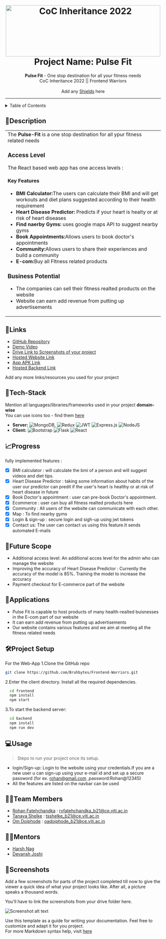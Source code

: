 <h1 align="center">
  <a href="https://github.com/CommunityOfCoders/Inheritance-2022">
    <img src="https://res.cloudinary.com/dn6vz8exv/image/upload/v1665664791/inh_zzefoy.jpg" alt="CoC Inheritance 2022" width="500" height="166">
  </a>
  <br>
  Project Name: Pulse Fit
</h1>

<div align="center">
   <strong>Pulse Fit</strong> - One stop destination for all your fitness needs<br>
  CoC Inheritance 2022 || Frontend Warriors <br> <br>
  Add any <a href="https://shields.io/">Shields</a> here
</div>
<hr>

<details>
<summary>Table of Contents</summary>

- [Description](#description)
- [Links](#links)
- [Tech Stack](#tech-stack)
- [Progress](#progress)
- [Future Scope](#future-scope)
- [Applications](#applications)
- [Project Setup](#project-setup)
- [Usage](#usage)
- [Team Members](#team-members)
- [Mentors](#mentors)
- [Screenshots](#screenshots)

</details>

## 📝Description

<table>
  <tr>
    <td>
      The <strong>Pulse-Fit</strong> is a one stop destination for all ypur fitness related needs
    <br>
    <h3>Access Level</h3>   
    The React based web app has one access levels :
    <h4>Key Features</h4>
    <p>
    <ul>
            <li><strong>BMI Calculator:</strong>The users can calculate their BMI and will get workouts and diet plans suggested according to their health requirement</li>
            <li><strong>Heart Disease Predictor:</strong> Predicts if your heart is healty or at risk of heart diseases</li>
            <li><strong>Find naerby Gyms:</strong> uses google maps API to suggest nearby gyms </li>
            <li><strong>Book Appointments:</strong>Allows users to book doctor's appointments</li>
            <li><strong>Community:</strong>Allows users to  share their experiences and build a community</li>
            <li><strong>E-com:</strong>Buy all FItness related products</li>
    </ul>
    </p>
    <h3>Business Potential</h3>
    <p>
    <ul>
    <li>The companies can sell their fitness realted products on the website</li>
    <li>Website can earn add revenue from putting up advertisements</li>
    </ul>
    </p>
  </td>
 </tr>
</table>

## 🔗Links

- [GitHub Repository]()
- [Demo Video]()
- [Drive Link to Screenshots of your project]()
- [Hosted Website Link]()
- [App APK Link]()
- [Hosted Backend Link]()

Add any more links/resources you used for your project

## 🤖Tech-Stack

Mention all languages/libraries/frameworks used in your project **domain-wise**   
You can use icons too - find them [here](https://github.com/get-icon/geticon) 

- **Server:** ![MongoDB](https://img.shields.io/badge/MongoDB-%234ea94b.svg?style=for-the-badge&logo=mongodb&logoColor=white), ![Redux](https://img.shields.io/badge/redux-%23593d88.svg?style=for-the-badge&logo=redux&logoColor=white) ![JWT](https://img.shields.io/badge/JWT-black?style=for-the-badge&logo=JSON%20web%20tokens)  ![Express.js](https://img.shields.io/badge/express.js-%23404d59.svg?style=for-the-badge&logo=express&logoColor=%2361DAFB) ![NodeJS](https://img.shields.io/badge/node.js-6DA55F?style=for-the-badge&logo=node.js&logoColor=white)
- **Client:**   ![Bootstrap](https://img.shields.io/badge/bootstrap-%23563D7C.svg?style=for-the-badge&logo=bootstrap&logoColor=white) ![Flask](https://img.shields.io/badge/flask-%23000.svg?style=for-the-badge&logo=flask&logoColor=white)  ![React](https://img.shields.io/badge/react-%2320232a.svg?style=for-the-badge&logo=react&logoColor=%2361DAFB)


## 📈Progress

 fully implemented features :

- [x] BMI calculator : will calculate the bmi of a person and will suggest videos and diet tips.
- [x] Heart Disease Predictor : taking some information about habits of the user our predictor can predit if the user's heart is healthy or at risk of heart disease in future
- [x] Book Doctor's appointment : user can pre-book Doctor's appointment.
- [x] Ecommerce : user can buy all fitness realted products here
- [x] Community : All users of the website can communicate with each other.
- [x] Map : To find nearby gyms 
- [x] Login & sign-up : secure login and sigh-up using jwt tokens
- [x] Contact us: The user can contact us using this feature.It sends automated E-mails

## 🔮Future Scope
- Additional access level: An additional acces level for the admin who can manage the website 
- Improving the accuracy of Heart Disease Predictor : Currently the accuracy of the model is 85%. Training the model to increase the accuracy
- Payment checkout for E-commerce part of the website

## 💸Applications
- Pulse Fit is capable to host products of many health-realted buisnesses in the E-com part of our website 
- It can earn add revenue from putting up advertisements
- Our website contains various features and we aim at meeting all the fitness related needs

## 🛠Project Setup

For the Web-App
1.Clone the GitHub repo
```bash
git clone https://github.com/Bruhbytes/Frontend-Warriors.git
```
2.Enter the client directory. Install all the required dependencies.
```bash
  cd frontend
  npm install
  npm start
```
3.To start the backend server:
```bash
  cd backend
  npm install
  npm run dev
```

## 💻Usage

>Steps to run your project once its setup. 
- login/Sign-up: Login to the website using your credentials.If you are a new user u can sign-up using your e-mail id and set up a secure password (for ex. rohan@gmail.com ,password:Rohan@12345)
- All the features are listed on the navbar can be used

## 👨‍💻Team Members

 - [Rohan Fatehchandka](https://github.com/rohanfatehchandka) : rvfatehchandka_b21@ce.vjti.ac.in
 - [Tanaya Shelke](https://github.com/tanayaa1) :  tsshelke_b21@ce.vjti.ac.in
 - [Om Doiphode](https://github.com/Om-Doiphode) :  oadoiphode_b21@ce.vjti.ac.in
 

## 👨‍🏫Mentors
 - [Harsh Nag](https://github.com/Jigsaw-23122002)
 - [Devansh Joshi](https://github.com/devdev29)

## 📱Screenshots
Add a few screenshots for parts of the project completed till now to give the viewer a quick idea of what your project looks like. After all, a picture speaks a thousand words.

You'll have to link the screenshots from your drive folder here.

![Screenshot alt text](https://i.redd.it/qp8ocyzvyj8a1.jpg "Here is a screenshot")

Use this template as a guide for writing your documentation. Feel free to customize and adapt it for you project.  
For more Markdown syntax help, visit [here](https://www.markdownguide.org/basic-syntax/)
